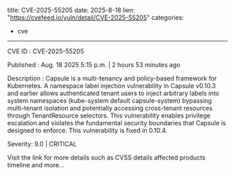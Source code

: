  
title: CVE-2025-55205
date: 2025-8-18
lien: "https://cvefeed.io/vuln/detail/CVE-2025-55205"
categories:
  - cve
---

CVE ID : CVE-2025-55205

Published :  Aug. 18
2025
5:15 p.m. | 2 hours
53 minutes ago

Description : Capsule is a multi-tenancy and policy-based framework for Kubernetes. A namespace label injection vulnerability in Capsule v0.10.3 and earlier allows authenticated tenant users to inject arbitrary labels into system namespaces (kube-system
default
capsule-system)
bypassing multi-tenant isolation and potentially accessing cross-tenant resources through TenantResource selectors. This vulnerability enables privilege escalation and violates the fundamental security boundaries that Capsule is designed to enforce. This vulnerability is fixed in 0.10.4.

Severity: 9.0 | CRITICAL

Visit the link for more details
such as CVSS details
affected products
timeline
and more...
